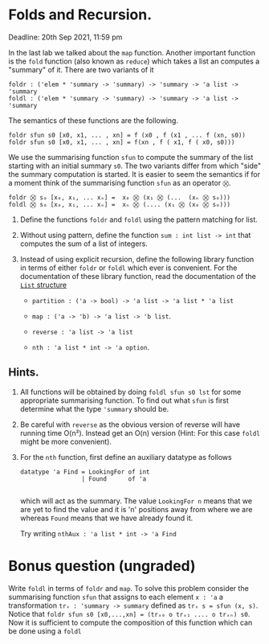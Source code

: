 # Folds and Recursion.

Deadline: 20th Sep 2021, 11:59 pm

In the last lab we talked about the `map` function. Another important
function is the `fold` function (also known as `reduce`) which takes a
list an computes a "summary" of it. There are two variants of it

```
foldr : ('elem * 'summary -> 'summary) -> 'summary -> 'a list -> 'summary
foldl : ('elem * 'summary -> 'summary) -> 'summary -> 'a list -> 'summary
```

The semantics of these functions are the following.

```
foldr sfun s0 [x0, x1, ... , xn] = f (x0 , f (x1 , ... f (xn, s0))
foldr sfun s0 [x0, x1, ... , xn] = f(xn , f ( x1, f ( x0, s0)))
```

We use the summarising function `sfun` to compute the summary of the
list starting with an initial summary `s0`. The two variants differ
from which "side" the summary computation is started.  It is easier to
seem the semantics if for a moment think of the summarising function
`sfun` as an operator `⛒`.

```
foldr ⛒ s₀ [x₀, x₁, ... xₙ] =  x₀ ⛒ (x₁ ⛒ (...  (xₙ ⛒ s₀)))
foldl ⛒ s₀ [x₀, x₁, ... xₙ] =  xₙ ⛒ (.... (x₁ ⛒ (x₀ ⛒ s₀)))
```


1. Define the functions `foldr` and `foldl` using the pattern matching
   for list.

2. Without using pattern, define the function `sum : int list -> int`
   that computes the sum of a list of integers.

3. Instead of using explicit recursion, define the following library
   function in terms of either `foldr` or `foldl` which ever is
   convenient. For the documentation of these library function, read the
   documentation of the [`List`
   structure](http://sml-family.org/Basis/list.html)

   - `partition : ('a -> bool) -> 'a list -> 'a list * 'a list`

   - `map : ('a -> 'b) -> 'a list -> 'b list`.

   - `reverse : 'a list -> 'a list`

   - `nth : 'a list * int -> 'a option`.

## Hints.

1. All functions will be obtained by doing `foldl sfun s0 lst` for some
   appropriate summarising function. To find out what `sfun` is first
   determine what the type `'summary` should be.

2. Be careful with `reverse` as the obvious version of reverse will
   have running time O(n²). Instead get an O(n) version (Hint: For
   this case `foldl` might be more convenient).

3. For the `nth` function, first define an auxiliary datatype as follows

   ```
   datatype 'a Find = LookingFor of int
                    | Found      of 'a


   ```
   which will act as the summary. The value `LookingFor n` means that
   we are yet to find the value and it is 'n' positions away from where
   we are whereas `Found` means that we have already found it.

   Try writing `nthAux : 'a list * int -> 'a Find`


# Bonus question (ungraded)

Write `foldl` in terms of `foldr` and `map`. To solve this problem
consider the summarising function `sfun` that assigns to each element
`x : 'a` a transformation `trₓ : 'summary -> summary` defined as `trₓ
s = sfun (x, s)`. Notice that `foldr sfun s0 [x0,...,xn] = (trₓ₀ o
trₓ₁ .... o trₓₙ) s0`. Now it is sufficient to compute the composition
of this function which can be done using a `foldl`
